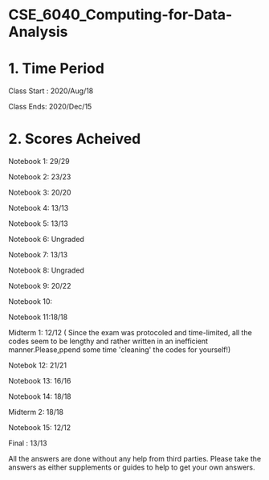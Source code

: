 # <Course Title> CSE_6040_Computing-for-Data-Analysis

# 1. Time Period
Class Start : 2020/Aug/18 

Class Ends: 2020/Dec/15

# 2. Scores Acheived 

Notebook 1: 29/29

Notebook 2: 23/23

Notebook 3: 20/20

Notebook 4: 13/13

Notebook 5: 13/13

Notebook 6: Ungraded

Notebook 7: 13/13

Notebook 8: Ungraded

Notebook 9: 20/22

Notebook 10:

Notebook 11:18/18

Midterm 1: 12/12 ( Since the exam was protocoled and time-limited, all the codes seem to be lengthy and rather written in an inefficient manner.Please,ppend some time 'cleaning' the codes for yourself!)

Notebok 12: 21/21

Notebook 13: 16/16

Notebook 14: 18/18

Midterm 2: 18/18

Notebook 15: 12/12

Final : 13/13


All the answers are done  without any help from third parties. Please take the answers as either supplements or guides to help to get your own answers. 

